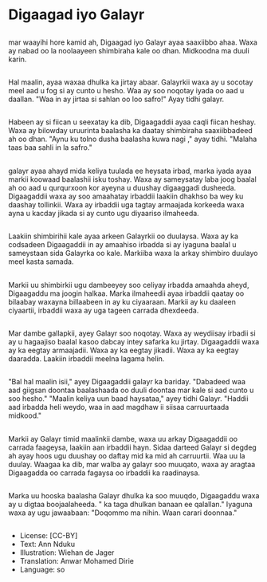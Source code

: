 # Digaagad iyo Galayr

##
mar waayihi hore kamid ah, Digaagad iyo Galayr ayaa saaxiibbo ahaa. Waxa ay nabad oo la noolaayeen shimbiraha kale oo dhan. Midkoodna ma duuli karin.

##
Hal maalin, ayaa waxaa dhulka ka jirtay abaar. Galayrkii waxa ay u socotay meel aad u fog si ay cunto u hesho. Waa ay soo noqotay iyada oo aad u daallan. "Waa in ay jirtaa si sahlan oo loo safro!" Ayay tidhi galayr.

##
Habeen ay si fiican u seexatay ka dib, Digaagaddii ayaa caqli fiican heshay. Waxa ay bilowday uruurinta baalasha ka daatay shimbiraha saaxiibbadeed ah oo dhan. "Aynu ku tolno dusha baalasha kuwa nagi ," ayay tidhi. "Malaha taas baa sahli in la safro."

##
galayr ayaa ahayd mida keliya tuulada ee heysata irbad, marka iyada ayaa markii koowaad baalashii isku toshay. Waxa ay sameysatay laba joog baalal ah oo aad u qurqurxoon kor ayeyna u duushay digaaggadi dusheeda. Digaagaddii waxa ay soo amaahatay irbaddii laakiin dhakhso ba wey ku daashay tollinkii. Waxa ay irbaddii uga tagtay armaajada korkeeda waxa ayna u kacday jikada si ay cunto ugu diyaariso ilmaheeda.

##
Laakiin shimbirihii kale ayaa arkeen Galayrkii oo duulaysa. Waxa ay ka codsadeen Digaagaddii in ay amaahiso irbadda si ay iyaguna baalal u sameystaan sida Galayrka oo kale. Markiiba waxa la arkay shimbiro duulayo meel kasta samada.

##
Markii uu shimbirkii ugu dambeeyey soo celiyay irbadda amaahda aheyd, Digaagaddu ma joogin halkaa. Marka ilmaheedii ayaa irbaddii qaatay oo bilaabay waxayna billaabeen in ay ku ciyaaraan. Markii ay ku daaleen ciyaartii, irbaddii waxa ay uga tageen carrada dhexdeeda.

##
Mar dambe gallapkii, ayey Galayr soo noqotay. Waxa ay weydiisay irbadii si ay u hagaajiso baalal kasoo dabcay intey safarka ku jirtay. Digaagaddii waxa ay ka eegtay armaajadii. Waxa ay ka eegtay jikadii. Waxa ay ka eegtay daaradda. Laakiin irbaddii meelna lagama helin.

##
"Bal hal maalin isii," ayey Digaagaddii galayr ka bariday. "Dabadeed waa aad giigsan doontaa baalashaada oo duuli doontaa mar kale si aad cunto u soo hesho." "Maalin keliya uun baad haysataa," ayey tidhi Galayr. "Haddii aad irbadda heli weydo, waa in aad magdhaw ii siisaa carruurtaada midkood."

##
Markii ay Galayr timid maalinkii dambe, waxa uu arkay Digaagaddii oo carrada faageysa, laakiin aan irbaddii hayn. Sidaa darteed Galayr si degdeg ah ayay hoos ugu duushay oo daftay mid ka mid ah carruurtii. Waa uu la duulay. Waagaa ka dib, mar walba ay galayr soo muuqato, waxa ay aragtaa Digaagadda oo carrada fagaysa oo irbaddii ka raadinaysa.

##
Marka uu hooska baalasha Galayr dhulka ka soo muuqdo, Digaagaddu waxa ay u digtaa boojaalaheeda. " ka taga dhulkan banaan ee qalallan." Iyaguna waxa ay ugu jawaabaan: "Doqommo ma nihin. Waan carari doonnaa."

##
* License: [CC-BY]
* Text: Ann Nduku
* Illustration: Wiehan de Jager
* Translation: Anwar Mohamed Dirie
* Language: so
